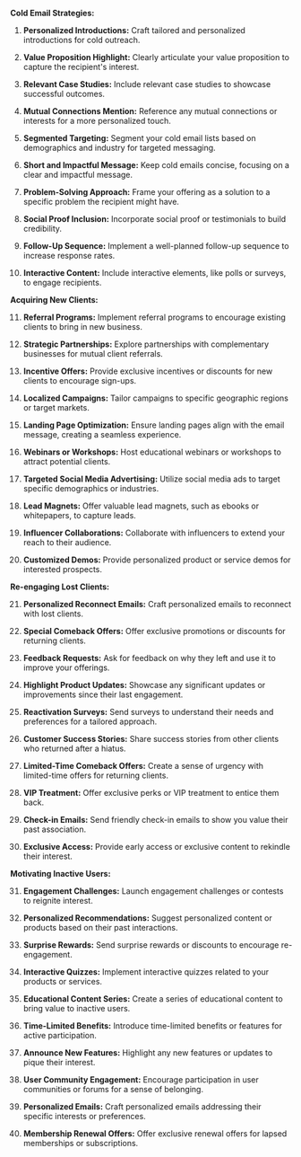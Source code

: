 **Cold Email Strategies:**

1. **Personalized Introductions:** Craft tailored and personalized introductions for cold outreach.

2. **Value Proposition Highlight:** Clearly articulate your value proposition to capture the recipient's interest.

3. **Relevant Case Studies:** Include relevant case studies to showcase successful outcomes.

4. **Mutual Connections Mention:** Reference any mutual connections or interests for a more personalized touch.

5. **Segmented Targeting:** Segment your cold email lists based on demographics and industry for targeted messaging.

6. **Short and Impactful Message:** Keep cold emails concise, focusing on a clear and impactful message.

7. **Problem-Solving Approach:** Frame your offering as a solution to a specific problem the recipient might have.

8. **Social Proof Inclusion:** Incorporate social proof or testimonials to build credibility.

9. **Follow-Up Sequence:** Implement a well-planned follow-up sequence to increase response rates.

10. **Interactive Content:** Include interactive elements, like polls or surveys, to engage recipients.

**Acquiring New Clients:**

11. **Referral Programs:** Implement referral programs to encourage existing clients to bring in new business.

12. **Strategic Partnerships:** Explore partnerships with complementary businesses for mutual client referrals.

13. **Incentive Offers:** Provide exclusive incentives or discounts for new clients to encourage sign-ups.

14. **Localized Campaigns:** Tailor campaigns to specific geographic regions or target markets.

15. **Landing Page Optimization:** Ensure landing pages align with the email message, creating a seamless experience.

16. **Webinars or Workshops:** Host educational webinars or workshops to attract potential clients.

17. **Targeted Social Media Advertising:** Utilize social media ads to target specific demographics or industries.

18. **Lead Magnets:** Offer valuable lead magnets, such as ebooks or whitepapers, to capture leads.

19. **Influencer Collaborations:** Collaborate with influencers to extend your reach to their audience.

20. **Customized Demos:** Provide personalized product or service demos for interested prospects.

**Re-engaging Lost Clients:**

21. **Personalized Reconnect Emails:** Craft personalized emails to reconnect with lost clients.

22. **Special Comeback Offers:** Offer exclusive promotions or discounts for returning clients.

23. **Feedback Requests:** Ask for feedback on why they left and use it to improve your offerings.

24. **Highlight Product Updates:** Showcase any significant updates or improvements since their last engagement.

25. **Reactivation Surveys:** Send surveys to understand their needs and preferences for a tailored approach.

26. **Customer Success Stories:** Share success stories from other clients who returned after a hiatus.

27. **Limited-Time Comeback Offers:** Create a sense of urgency with limited-time offers for returning clients.

28. **VIP Treatment:** Offer exclusive perks or VIP treatment to entice them back.

29. **Check-in Emails:** Send friendly check-in emails to show you value their past association.

30. **Exclusive Access:** Provide early access or exclusive content to rekindle their interest.

**Motivating Inactive Users:**

31. **Engagement Challenges:** Launch engagement challenges or contests to reignite interest.

32. **Personalized Recommendations:** Suggest personalized content or products based on their past interactions.

33. **Surprise Rewards:** Send surprise rewards or discounts to encourage re-engagement.

34. **Interactive Quizzes:** Implement interactive quizzes related to your products or services.

35. **Educational Content Series:** Create a series of educational content to bring value to inactive users.

36. **Time-Limited Benefits:** Introduce time-limited benefits or features for active participation.

37. **Announce New Features:** Highlight any new features or updates to pique their interest.

38. **User Community Engagement:** Encourage participation in user communities or forums for a sense of belonging.

39. **Personalized Emails:** Craft personalized emails addressing their specific interests or preferences.

40. **Membership Renewal Offers:** Offer exclusive renewal offers for lapsed memberships or subscriptions.
